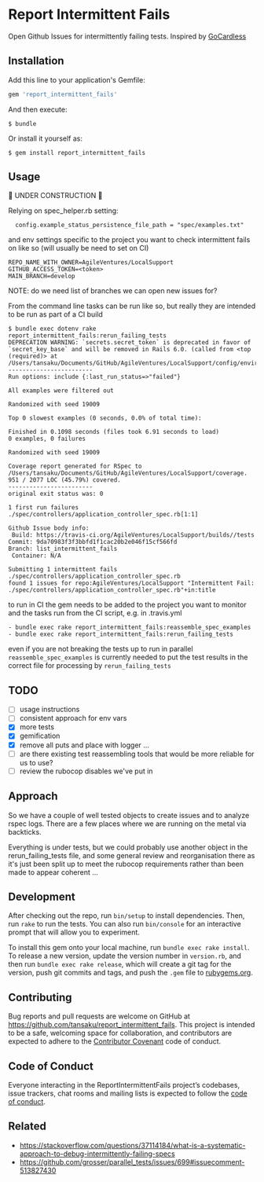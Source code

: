 # Report Intermittent Fails
Open Github Issues for intermittently failing tests.  Inspired by [GoCardless](https://gocardless.com/blog/track-flaky-specs-automatically/)

## Installation

Add this line to your application's Gemfile:

```ruby
gem 'report_intermittent_fails'
```

And then execute:

    $ bundle

Or install it yourself as:

    $ gem install report_intermittent_fails

## Usage

:construction: UNDER CONSTRUCTION :construction:

Relying on spec_helper.rb setting:

```
  config.example_status_persistence_file_path = "spec/examples.txt"
```

and env settings specific to the project you want to check intermittent fails on like so (will usually be need to set on CI)

```
REPO_NAME_WITH_OWNER=AgileVentures/LocalSupport
GITHUB_ACCESS_TOKEN=<token>
MAIN_BRANCH=develop
```

NOTE: do we need list of branches we can open new issues for?

From the command line tasks can be run like so, but really they are intended to be run as part of a CI build

```
$ bundle exec dotenv rake report_intermittent_fails:rerun_failing_tests
DEPRECATION WARNING: `secrets.secret_token` is deprecated in favor of `secret_key_base` and will be removed in Rails 6.0. (called from <top (required)> at /Users/tansaku/Documents/GitHub/AgileVentures/LocalSupport/config/environment.rb:5)
------------------------
Run options: include {:last_run_status=>"failed"}

All examples were filtered out

Randomized with seed 19009

Top 0 slowest examples (0 seconds, 0.0% of total time):

Finished in 0.1098 seconds (files took 6.91 seconds to load)
0 examples, 0 failures

Randomized with seed 19009

Coverage report generated for RSpec to /Users/tansaku/Documents/GitHub/AgileVentures/LocalSupport/coverage. 951 / 2077 LOC (45.79%) covered.
------------------------
original exit status was: 0

1 first run failures
./spec/controllers/application_controller_spec.rb[1:1]

Github Issue body info:
 Build: https://travis-ci.org/AgileVentures/LocalSupport/builds//tests
Commit: 9da70983f3f3bbfd1f1cac20b2e046f15cf566fd
Branch: list_intermittent_fails
 Container: N/A

Submitting 1 intermittent fails
./spec/controllers/application_controller_spec.rb
found 1 issues for repo:AgileVentures/LocalSupport "Intermittent Fail: ./spec/controllers/application_controller_spec.rb"+in:title
```

to run in CI the gem needs to be added to the project you want to monitor and the tasks run from the CI script, e.g. in .travis.yml

```
- bundle exec rake report_intermittent_fails:reassemble_spec_examples
- bundle exec rake report_intermittent_fails:rerun_failing_tests
```

even if you are not breaking the tests up to run in parallel `reassemble_spec_examples` is currently needed to put the test results in the correct file for processing by `rerun_failing_tests`

## TODO

* [ ] usage instructions
* [ ] consistent approach for env vars
* [x] more tests 
* [x] gemification
* [x] remove all puts and place with logger ...
* [ ] are there existing test reassembling tools that would be more reliable for us to use?
* [ ] review the rubocop disables we've put in

## Approach

So we have a couple of well tested objects to create issues and to analyze rspec logs.  There are a few places where we are running on the metal via backticks.

Everything is under tests, but we could probably use another object in the rerun_failing_tests file, and some general review and reorganisation there as it's just been split up to meet the rubocop requirements rather than been made to appear coherent ...

## Development

After checking out the repo, run `bin/setup` to install dependencies. Then, run `rake` to run the tests. You can also run `bin/console` for an interactive prompt that will allow you to experiment.

To install this gem onto your local machine, run `bundle exec rake install`. To release a new version, update the version number in `version.rb`, and then run `bundle exec rake release`, which will create a git tag for the version, push git commits and tags, and push the `.gem` file to [rubygems.org](https://rubygems.org).

## Contributing

Bug reports and pull requests are welcome on GitHub at https://github.com/tansaku/report_intermittent_fails. This project is intended to be a safe, welcoming space for collaboration, and contributors are expected to adhere to the [Contributor Covenant](http://contributor-covenant.org) code of conduct.

## Code of Conduct

Everyone interacting in the ReportIntermittentFails project’s codebases, issue trackers, chat rooms and mailing lists is expected to follow the [code of conduct](https://github.com/tansaku/report_intermittent_fails/blob/master/CODE_OF_CONDUCT.md).

## Related

* https://stackoverflow.com/questions/37114184/what-is-a-systematic-approach-to-debug-intermittently-failing-specs
* https://github.com/grosser/parallel_tests/issues/699#issuecomment-513827430
